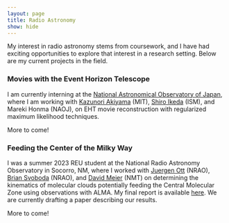 ```yaml
---
layout: page
title: Radio Astronomy
show: hide
---
```


My interest in radio astronomy stems from coursework, and I have had exciting opportunities to explore that interest in a research setting. Below are my current projects in the field.

### Movies with the Event Horizon Telescope

I am currently interning at the [National Astronomical Observatory of Japan](https://www.nao.ac.jp/en/), where I am working with [Kazunori Akiyama](https://kazuakiyama.github.io/) (MIT), [Shiro Ikeda](https://www.ikeda.cc/en/) (ISM), and Mareki Honma (NAOJ), on EHT movie reconstruction with regularized maximum likelihood techniques.

More to come!

### Feeding the Center of the Milky Way

I was a summer 2023 REU student at the National Radio Astronomy Observatory in Socorro, NM, where I worked with [Juergen Ott](https://www.aoc.nrao.edu/~jott/Welcome.html) (NRAO), [Brian Svoboda](https://autocorr.github.io/index.html) (NRAO), and [David Meier](http://kestrel.nmt.edu/~dmeier/) (NMT) on determining the kinematics of molecular clouds potentially feeding the Central Molecular Zone using observations with ALMA. My final report is available [here](https://www.nrao.edu/students/2023/Reports/NilipourAndy.pdf). We are currently drafting a paper describing our results.

More to come!
